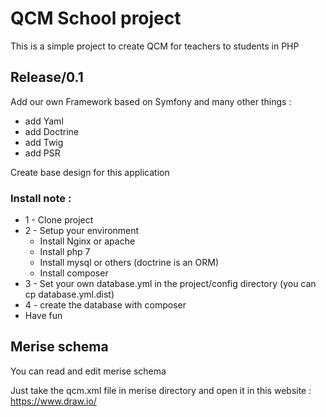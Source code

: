 # QCM School project

This is a simple project to create QCM for teachers to students in PHP

## Release/0.1

Add our own Framework based on Symfony and many other things :
- add Yaml
- add Doctrine
- add Twig
- add PSR

Create base design for this application

### Install note :

- 1 - Clone project
- 2 - Setup your environment
    - Install Nginx or apache
    - Install php 7
    - Install mysql or others (doctrine is an ORM)
    - Install composer
- 3 - Set your own database.yml in the project/config directory (you can cp database.yml.dist)
- 4 - create the database with composer
- Have fun

## Merise schema

You can read and edit merise schema

Just take the qcm.xml file in merise directory and open it in this website :
https://www.draw.io/
